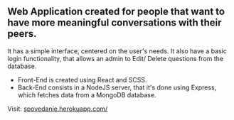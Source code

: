 ## Web Application created for people that want to have more meaningful conversations with their peers.

It has a simple interface, centered on the user's needs. It also have a basic login functionality, that allows an admin to Edit/ Delete questions from the database.  

 - Front-End is created using React and SCSS.
 - Back-End consists in a NodeJS server, that it's done using Express, which fetches data from a MongoDB database.

Visit: [spovedanie.herokuapp.com/](spovedanie.herokuapp.com/) 
